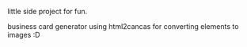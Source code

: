 little side project for fun. 

business card generator using html2cancas for converting elements to images
:D